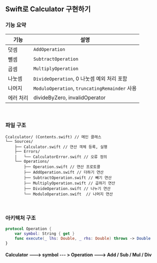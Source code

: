 ## Swift로 Calculator 구현하기

### 기능 요약

| 기능 | 설명 |
|------|------|
| 덧셈 | `AddOperation` |
| 뺄셈 | `SubtractOperation` |
| 곱셈 | `MultiplyOperation` |
| 나눗셈 | `DivideOperation`, 0 나눗셈 예외 처리 포함 |
| 나머지 | `ModuloOperation`, `truncatingRemainder` 사용 |
| 에러 처리 | divideByZero, invalidOperator |

<br>

### 파일 구조

```
Ccalculator/ (Contents.swift) // 메인 클래스
└── Sources/
    ├── Calculator.swift // 연산 객체 등록, 실행
    ├── Errors/
    │   └── CalculatorError.swift // 오류 정의
    └── Operations/
        ├── Operation.swift // 연산 프로토콜
        ├── AddOperation.swift // 더하기 연산
        ├── SubtractOperation.swift // 빼기 연산
        ├── MultiplyOperation.swift // 곱하기 연산
        ├── DivideOperation.swift // 나누기 연산
        └── ModuloOperation.swift  // 나머지 연산
```

<br>

### 아키텍처 구조

```swift
protocol Operation {
    var symbol: String { get }
    func execute(_ lhs: Double, _ rhs: Double) throws -> Double
}
```

#### Calculator ---> symbol --- > Operation ---> Add / Sub / Mul / Div

